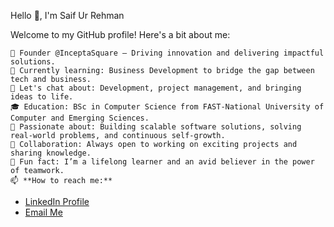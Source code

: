 Hello 👋, I'm Saif Ur Rehman

Welcome to my GitHub profile! Here's a bit about me:

    🔭 Founder @InceptaSquare – Driving innovation and delivering impactful solutions.
    🌱 Currently learning: Business Development to bridge the gap between tech and business.
    💬 Let's chat about: Development, project management, and bringing ideas to life.
    🎓 Education: BSc in Computer Science from FAST-National University of Computer and Emerging Sciences.
    🚀 Passionate about: Building scalable software solutions, solving real-world problems, and continuous self-growth.
    🤝 Collaboration: Always open to working on exciting projects and sharing knowledge.
    🌟 Fun fact: I’m a lifelong learner and an avid believer in the power of teamwork.
    📫 **How to reach me:**  
  - <a href="https://www.linkedin.com/in/saifurrehman96" target="_blank">LinkedIn Profile</a>  
  - <a href="mailto:saif@inceptasquare.com">Email Me</a>  
